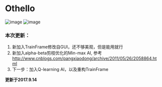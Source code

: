 # Othello

![image](https://github.com/qiaofengmarco/JavaOthello/raw/master/d1.png)
![image](https://github.com/qiaofengmarco/JavaOthello/raw/master/d2.png)

### 本次更新：
1. 新加入TrainFrame修改自GUI，还不够美观，但是能用就行
2. 新加入alpha-beta剪枝优化的Min-max AI, 参考 http://www.cnblogs.com/pangxiaodong/archive/2011/05/26/2058864.html
3. 下一步：加入Q-learning AI，以及重构TrainFrame

**更新于2017.9.14**
